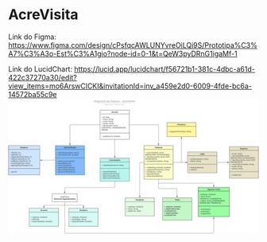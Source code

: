 # AcreVisita

Link do Figma: https://www.figma.com/design/cPsfqcAWLUNYvreOiLQi9S/Prototipa%C3%A7%C3%A3o-Est%C3%A1gio?node-id=0-1&t=QeW3pyDRnG1igaMf-1

Link do LucidChart: https://lucid.app/lucidchart/f56721b1-381c-4dbc-a61d-422c37270a30/edit?view_items=mo6ArswClCKI&invitationId=inv_a459e2d0-6009-4fde-bc6a-14572ba55c9e
![Diagrama de Classes](./Diagrama.svg)
